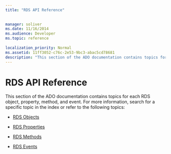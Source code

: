 ```yaml
---
title: "RDS API Reference"
 
 
manager: soliver
ms.date: 11/16/2014
ms.audience: Developer
ms.topic: reference
  
localization_priority: Normal
ms.assetid: 11ff3052-c76c-2e53-9bc3-abac5cd78681
description: "This section of the ADO documentation contains topics for each RDS object, property, method, and event. For more information, search for a specific topic in the index or refer to the following topics:"
---
```


# RDS API Reference

This section of the ADO documentation contains topics for each RDS object, property, method, and event. For more information, search for a specific topic in the index or refer to the following topics:
  
- [RDS Objects](rds-objects.md)
    
- [RDS Properties](rds-properties.md)
    
- [RDS Methods](rds-methods.md)
    
- [RDS Events](rds-events.md)
    

